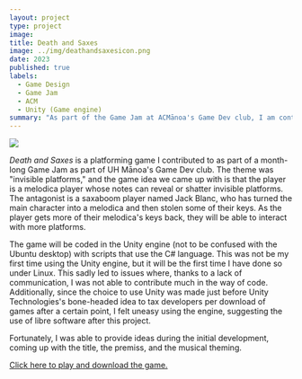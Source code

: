```yaml
---
layout: project
type: project
image: 
title: Death and Saxes
image: ../img/deathandsaxesicon.png
date: 2023
published: true
labels:
  - Game Design
  - Game Jam
  - ACM
  - Unity (Game engine)
summary: "As part of the Game Jam at ACMānoa's Game Dev club, I am contributed to a music themed platforming game."
---
```


<img src="/img/deathandsaxes2.jpg">

*Death and Saxes* is a platforming game I contributed to as part of a month-long Game Jam as part of UH Mānoa's Game Dev club. The theme was "invisible platforms," and the game idea we came up with is that the player is a melodica player whose notes can reveal or shatter invisible platforms. The antagonist is a saxaboom player named Jack Blanc, who has turned the main character into a melodica and then stolen some of their keys. As the player gets more of their melodica's keys back, they will be able to interact with more platforms.

The game will be coded in the Unity engine (not to be confused with the Ubuntu desktop) with scripts that use the C# language. This was not be my first time using the Unity engine, but it will be the first time I have done so under Linux. This sadly led to issues where, thanks to a lack of communication, I was not able to contribute much in the way of code. Additionally, since the choice to use Unity was made just before Unity Technologies's bone-headed idea to tax developers per download of games after a certain point, I felt uneasy using the engine, suggesting the use of libre software after this project.

Fortunately, I was able to provide ideas during the initial development, coming up with the title, the premiss, and the musical theming.


[Click here to play and download the game.](https://uhmanoagamedev.itch.io/death-and-saxes)
